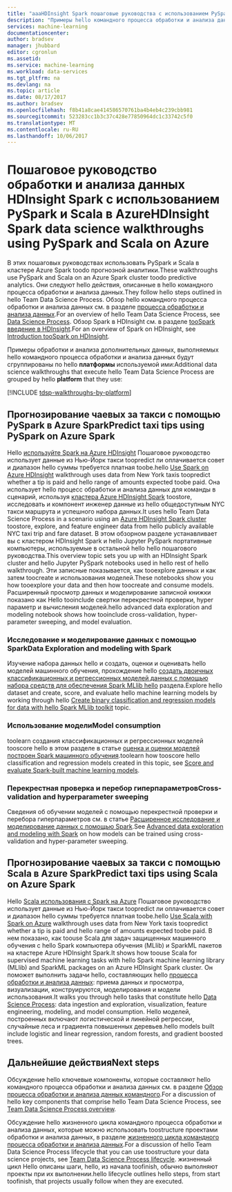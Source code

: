 ```yaml
---
title: "aaaHDInsight Spark пошаговые руководства с использованием PySpark и Scala в Azure | Документы Microsoft"
description: "Примеры hello командного процесса обработки и анализа данных для изучения hello использование PySpark и Scala на toodo прогнозной аналитики Azure HDInsight Spark."
services: machine-learning
documentationcenter: 
author: bradsev
manager: jhubbard
editor: cgronlun
ms.assetid: 
ms.service: machine-learning
ms.workload: data-services
ms.tgt_pltfrm: na
ms.devlang: na
ms.topic: article
ms.date: 08/17/2017
ms.author: bradsev
ms.openlocfilehash: f8b41a8cae414586570761ba4b4eb4c239cbb981
ms.sourcegitcommit: 523283cc1b3c37c428e77850964dc1c33742c5f0
ms.translationtype: MT
ms.contentlocale: ru-RU
ms.lasthandoff: 10/06/2017
---
```

# <a name="hdinsight-spark-data-science-walkthroughs-using-pyspark-and-scala-on-azure"></a><span data-ttu-id="fcb1d-103">Пошаговое руководство обработки и анализа данных HDInsight Spark с использованием PySpark и Scala в Azure</span><span class="sxs-lookup"><span data-stu-id="fcb1d-103">HDInsight Spark data science walkthroughs using PySpark and Scala on Azure</span></span>

<span data-ttu-id="fcb1d-104">В этих пошаговых руководствах использовать PySpark и Scala в кластере Azure Spark toodo прогнозной аналитики.</span><span class="sxs-lookup"><span data-stu-id="fcb1d-104">These walkthroughs use PySpark and Scala on an Azure Spark cluster toodo predictive analytics.</span></span> <span data-ttu-id="fcb1d-105">Они следуют hello действия, описанные в hello командного процесса обработки и анализа данных.</span><span class="sxs-lookup"><span data-stu-id="fcb1d-105">They follow hello steps outlined in hello Team Data Science Process.</span></span> <span data-ttu-id="fcb1d-106">Обзор hello командного процесса обработки и анализа данных см. в разделе [процесса обработки и анализа данных](data-science-process-overview.md).</span><span class="sxs-lookup"><span data-stu-id="fcb1d-106">For an overview of hello Team Data Science Process, see [Data Science Process](data-science-process-overview.md).</span></span> <span data-ttu-id="fcb1d-107">Обзор Spark в HDInsight см. в разделе [tooSpark введение в HDInsight](../hdinsight/hdinsight-apache-spark-overview.md).</span><span class="sxs-lookup"><span data-stu-id="fcb1d-107">For an overview of Spark on HDInsight, see [Introduction tooSpark on HDInsight](../hdinsight/hdinsight-apache-spark-overview.md).</span></span>

<span data-ttu-id="fcb1d-108">Примеры обработки и анализа дополнительных данных, выполняемых hello командного процесса обработки и анализа данных будут сгруппированы по hello **платформы** используемой ими:</span><span class="sxs-lookup"><span data-stu-id="fcb1d-108">Additional data science walkthroughs that execute hello Team Data Science Process are grouped by hello **platform** that they use:</span></span> 

[!INCLUDE [tdsp-walkthroughs-by-platform](../../includes/tdsp-walkthroughs-by-platform.md)]

## <a name="predict-taxi-tips-using-pyspark-on-azure-spark"></a><span data-ttu-id="fcb1d-109">Прогнозирование чаевых за такси с помощью PySpark в Azure Spark</span><span class="sxs-lookup"><span data-stu-id="fcb1d-109">Predict taxi tips using PySpark on Azure Spark</span></span>

<span data-ttu-id="fcb1d-110">Hello [используйте Spark на Azure HDInsight](machine-learning-data-science-spark-overview.md) Пошаговое руководство использует данные из Нью-Йорк такси toopredict ли оплачивается совет и диапазон hello суммы требуется платная toobe.</span><span class="sxs-lookup"><span data-stu-id="fcb1d-110">hello [Use Spark on Azure HDInsight](machine-learning-data-science-spark-overview.md) walkthrough uses data from New York taxis toopredict whether a tip is paid and hello range of amounts expected toobe paid.</span></span> <span data-ttu-id="fcb1d-111">Она использует hello процесс обработки и анализа данных для команды в сценарий, используя [кластера Azure HDInsight Spark](https://azure.microsoft.com/services/hdinsight/) toostore, исследовать и компонент инженер данные из hello общедоступным NYC такси маршрута и успешного набора данных.</span><span class="sxs-lookup"><span data-stu-id="fcb1d-111">It uses hello Team Data Science Process in a scenario using an [Azure HDInsight Spark cluster](https://azure.microsoft.com/services/hdinsight/) toostore, explore, and feature engineer data from hello publicly available NYC taxi trip and fare dataset.</span></span> <span data-ttu-id="fcb1d-112">В этом обзорном разделе устанавливает вы с кластером HDInsight Spark и hello Jupyter PySpark портативные компьютеры, используемые в остальной hello hello пошагового руководства.</span><span class="sxs-lookup"><span data-stu-id="fcb1d-112">This overview topic sets you up with an HDInsight Spark cluster and hello Jupyter  PySpark notebooks used in hello rest of hello walkthrough.</span></span> <span data-ttu-id="fcb1d-113">Эти записные показывается, как tooexplore данных и как затем toocreate и использования моделей.</span><span class="sxs-lookup"><span data-stu-id="fcb1d-113">These notebooks show you how tooexplore your data and then how toocreate and consume models.</span></span> <span data-ttu-id="fcb1d-114">Расширенный просмотр данных и моделирование записной книжки показано как Hello tooinclude свертки перекрестной проверки, hyper параметр и вычисления моделей.</span><span class="sxs-lookup"><span data-stu-id="fcb1d-114">hello advanced data exploration and modeling notebook shows how tooinclude cross-validation, hyper-parameter sweeping, and model evaluation.</span></span>

### <a name="data-exploration-and-modeling-with-spark"></a><span data-ttu-id="fcb1d-115">Исследование и моделирование данных с помощью Spark</span><span class="sxs-lookup"><span data-stu-id="fcb1d-115">Data Exploration and modeling with Spark</span></span> 
<span data-ttu-id="fcb1d-116">Изучение набора данных hello и создать, оценки и оценивать hello моделей машинного обучения, прохождение hello [создать двоичных классификационных и регрессионных моделей данных с помощью набора средств для обеспечения Spark MLlib hello](machine-learning-data-science-spark-data-exploration-modeling.md) раздела.</span><span class="sxs-lookup"><span data-stu-id="fcb1d-116">Explore hello dataset and create, score, and evaluate hello machine learning models by working through hello [Create binary classification and regression models for data with hello Spark MLlib toolkit](machine-learning-data-science-spark-data-exploration-modeling.md) topic.</span></span>

### <a name="model-consumption"></a><span data-ttu-id="fcb1d-117">Использование модели</span><span class="sxs-lookup"><span data-stu-id="fcb1d-117">Model consumption</span></span>
<span data-ttu-id="fcb1d-118">toolearn создания классификационных и регрессионных моделей tooscore hello в этом разделе в статье [оценка и оценки моделей построен Spark машинного обучения](machine-learning-data-science-spark-model-consumption.md).</span><span class="sxs-lookup"><span data-stu-id="fcb1d-118">toolearn how tooscore hello classification and regression models created in this topic, see [Score and evaluate Spark-built machine learning models](machine-learning-data-science-spark-model-consumption.md).</span></span>

### <a name="cross-validation-and-hyperparameter-sweeping"></a><span data-ttu-id="fcb1d-119">Перекрестная проверка и перебор гиперпараметров</span><span class="sxs-lookup"><span data-stu-id="fcb1d-119">Cross-validation and hyperparameter sweeping</span></span>
<span data-ttu-id="fcb1d-120">Сведения об обучении моделей с помощью перекрестной проверки и перебора гиперпараметров см. в статье [Расширенное исследование и моделирование данных с помощью Spark](machine-learning-data-science-spark-advanced-data-exploration-modeling.md).</span><span class="sxs-lookup"><span data-stu-id="fcb1d-120">See [Advanced data exploration and modeling with Spark](machine-learning-data-science-spark-advanced-data-exploration-modeling.md) on how models can be trained using cross-validation and hyper-parameter sweeping.</span></span>


## <a name="predict-taxi-tips-using-scala-on-azure-spark"></a><span data-ttu-id="fcb1d-121">Прогнозирование чаевых за такси с помощью Scala в Azure Spark</span><span class="sxs-lookup"><span data-stu-id="fcb1d-121">Predict taxi tips using Scala on Azure Spark</span></span>

<span data-ttu-id="fcb1d-122">Hello [Scala использования с Spark на Azure](machine-learning-data-science-process-scala-walkthrough.md) Пошаговое руководство использует данные из Нью-Йорк такси toopredict ли оплачивается совет и диапазон hello суммы требуется платная toobe.</span><span class="sxs-lookup"><span data-stu-id="fcb1d-122">hello [Use Scala with Spark on Azure](machine-learning-data-science-process-scala-walkthrough.md) walkthrough uses data from New York taxis toopredict whether a tip is paid and hello range of amounts expected toobe paid.</span></span> <span data-ttu-id="fcb1d-123">В нем показано, как toouse Scala для задач защищенных машинного обучения с hello Spark компьютера обучения (MLlib) и SparkML пакетов на кластере Azure HDInsight Spark.</span><span class="sxs-lookup"><span data-stu-id="fcb1d-123">It shows how toouse Scala for supervised machine learning tasks with hello Spark machine learning library (MLlib) and SparkML packages on an Azure HDInsight Spark cluster.</span></span> <span data-ttu-id="fcb1d-124">Он поможет выполнить задачи hello, составляющих hello [процесса обработки и анализа данных](http://aka.ms/datascienceprocess): приема данных и просмотра, визуализации, конструируются, моделирования и модели использования.</span><span class="sxs-lookup"><span data-stu-id="fcb1d-124">It walks you through hello tasks that constitute hello [Data Science Process](http://aka.ms/datascienceprocess): data ingestion and exploration, visualization, feature engineering, modeling, and model consumption.</span></span> <span data-ttu-id="fcb1d-125">Hello моделей, построенных включают логистической и линейной регрессии, случайные леса и градиента повышенных деревьев.</span><span class="sxs-lookup"><span data-stu-id="fcb1d-125">hello models built include logistic and linear regression, random forests, and gradient boosted trees.</span></span>


## <a name="next-steps"></a><span data-ttu-id="fcb1d-126">Дальнейшие действия</span><span class="sxs-lookup"><span data-stu-id="fcb1d-126">Next steps</span></span>

<span data-ttu-id="fcb1d-127">Обсуждение hello ключевые компоненты, которые составляют hello командного процесса обработки и анализа данных см. в разделе [Обзор процесса обработки и анализа данных командного](data-science-process-overview.md).</span><span class="sxs-lookup"><span data-stu-id="fcb1d-127">For a discussion of hello key components that comprise hello Team Data Science Process, see [Team Data Science Process overview](data-science-process-overview.md).</span></span>

<span data-ttu-id="fcb1d-128">Обсуждение hello жизненного цикла командного процесса обработки и анализа данных, которые можно использовать toostructure проектами обработки и анализа данных, в разделе [жизненного цикла командного процесса обработки и анализа данных](data-science-process-lifecycle.md).</span><span class="sxs-lookup"><span data-stu-id="fcb1d-128">For a discussion of hello Team Data Science Process lifecycle that you can use toostructure your data science projects, see [Team Data Science Process lifecycle](data-science-process-lifecycle.md).</span></span> <span data-ttu-id="fcb1d-129">жизненный цикл Hello описаны шаги, hello, из начала toofinish, обычно выполняют проекты при их выполнении.</span><span class="sxs-lookup"><span data-stu-id="fcb1d-129">hello lifecycle outlines hello steps, from start toofinish, that projects usually follow when they are executed.</span></span> 

